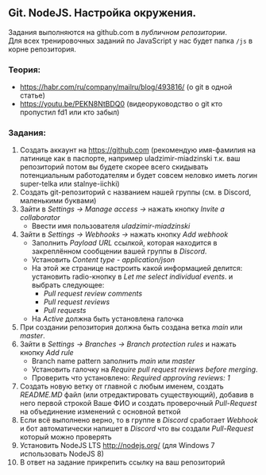 ## Git. NodeJS. Настройка окружения.

Задания выполняются на github.com в *публичном репозитории*.  
Для всех тренировочных заданий по JavaScript у нас будет папка `/js` в корне репозитория.  

### Теория:
* https://habr.com/ru/company/mailru/blog/493816/ (о git в одной статье)
* https://youtu.be/PEKN8NtBDQ0 (видеоруководство о git кто пропустил fd1 или кто забыл)

### Задания:
1. Создать аккаунт на https://github.com (рекомендую имя-фамилия на латинице как в паспорте, например uladzimir-miadzinski т.к. ваш репозиторий потом вы будете скорее всего скидывать потенциальным работодателям и будет совсем неловко иметь логин super-telka или stalnye-iichki)
1. Создать git-репозиторий с названием нашей группы (см. в Discord, маленькими буквами)
1. Зайти в *Settings -> Manage access ->* нажать кнопку *Invite a collaborator*
    * Ввести имя пользователя *uladzimir-miadzinski*
1. Зайти в *Settings -> Webhooks ->* нажать кнопку *Add webhook*
    * Заполнить *Payload URL* ссылкой, которая находится в закреплённом сообщении вашей группы в *Discord*.
    * Установить *Content type* - *application/json*
    * На этой же странице настроить какой информацией делится: установить radio-кнопку в *Let me select individual events*. и выбрать следующее:
        * *Pull request review comments*
        * *Pull request reviews*
        * *Pull requests*
    * На *Active* должна быть установлена галочка
1. При создании репозитория должна быть создана ветка *main* или *master*.
1. Зайти в *Settings -> Branches -> Branch protection rules* и нажать кнопку *Add rule*
    * Branch name pattern заполнить *main* или *master*
    * Установить галочку на *Require pull request reviews before merging*. 
    * Проверить что установлено: *Required approving reviews: 1*
1. Создать новую ветку от главной с любым именем, создать *README.MD* файл (или отредактировать существующий), добавив в него первой строкой Ваше ФИО и создать проверочный *Pull-Request* на объединение изменений с основной веткой
1. Если всё выполнено верно, то в группе в *Discord* сработает *Webhook* и бот автоматически напишет в *Discord* что вы создали *Pull-Request* который можно проверять
1. Установить NodeJS LTS http://nodejs.org/ (для Windows 7 использовать NodeJS 8)
1. В ответ на задание прикрепить ссылку на ваш репозиторий
